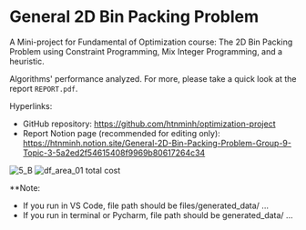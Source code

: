 # General 2D Bin Packing Problem
A Mini-project for Fundamental of Optimization course: The 2D Bin Packing Problem using Constraint Programming, Mix Integer Programming, and a heuristic. 

Algorithms' performance analyzed. For more, please take a quick look at the report `REPORT.pdf`.

Hyperlinks:
- GitHub repository: <https://github.com/htnminh/optimization-project>
- Report Notion page (recommended for editing only): <https://htnminh.notion.site/General-2D-Bin-Packing-Problem-Group-9-Topic-3-5a2ed2f54615408f9969b80617264c34>

![5_B](https://user-images.githubusercontent.com/82358580/147400547-e3089464-ce6f-47cc-a338-30904e90decd.png)
![df_area_01 total cost](https://user-images.githubusercontent.com/82358580/147400558-aaf9e945-cd81-4b10-935c-2f20a3fad7cf.png)




<!--
Description

Links to related repos

![preview](https://github.com/htnminh/python-template/blob/main/docs/preview.png)

List of good files in repo:![5_B](https://user-images.githubusercontent.com/82358580/147400545-4b642855-5a1a-47db-bbae-538af593a0bd.png)

- []()
- []()
- []()

## Chapter 1:
Quick introduction about the chapter
## Chapter 2:
Quick introduction about the chapter
## Chapter 3:
Quick introduction about the chapter

# Docs
- [Other files]()
- [LICENSE]()
- [Code of Conduct]()
- [Contributing]()
- [Issue templates]()
-->
**Note: 
- If you run in VS Code, file path should be files/generated_data/ ...
- If you run in terminal or Pycharm, file path should be generated_data/ ...
